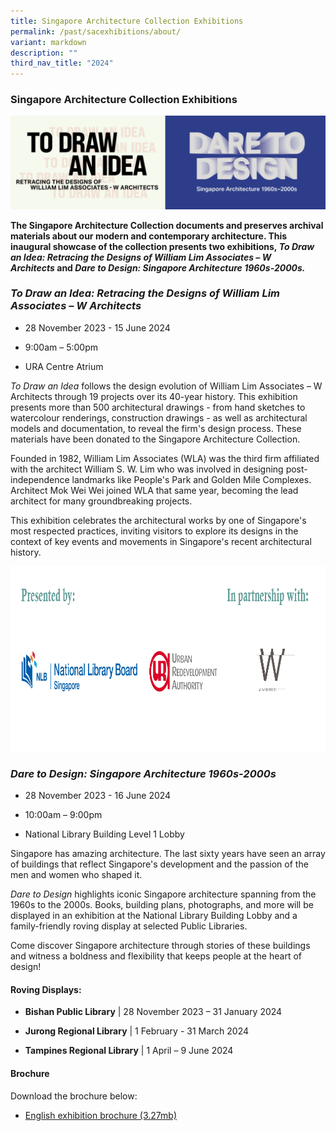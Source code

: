 ```yaml
---
title: Singapore Architecture Collection Exhibitions
permalink: /past/sacexhibitions/about/
variant: markdown
description: ""
third_nav_title: "2024"
---
```

### **Singapore Architecture Collection Exhibitions**

[](https://github.com/isomerpages/nlb-exhibitions/blob/d877b01cc95cbee77c88cb40c4d8abe2e24a31be/_sac-exhibitions/SAC%20Exhibitions/About.md#singapore-architecture-collection-exhibitions-)

[![A title card labelled: SAC exhibitions.](https://github.com/isomerpages/nlb-exhibitions/raw/d877b01cc95cbee77c88cb40c4d8abe2e24a31be/images/event-images/Sacexhibitions/banner_exh_Nov.png)](https://github.com/isomerpages/nlb-exhibitions/blob/d877b01cc95cbee77c88cb40c4d8abe2e24a31be/images/event-images/Sacexhibitions/banner_exh_Nov.png)


**The Singapore Architecture Collection documents and preserves archival materials about our modern and contemporary architecture. This inaugural showcase of the collection presents two exhibitions,&nbsp;_To Draw an Idea: Retracing the Designs of William Lim Associates – W Architects_&nbsp;and&nbsp;_Dare to Design: Singapore Architecture 1960s-2000s._**


### **_To Draw an Idea: Retracing the Designs of William Lim Associates – W Architects_**

[](https://github.com/isomerpages/nlb-exhibitions/blob/d877b01cc95cbee77c88cb40c4d8abe2e24a31be/_sac-exhibitions/SAC%20Exhibitions/About.md#to-draw-an-idea-retracing-the-designs-of-william-lim-associates--w-architects)

*   28 November 2023 - 15 June 2024
    
*   9:00am – 5:00pm
    
*   URA Centre Atrium
    


_To Draw an Idea_&nbsp;follows the design evolution of William Lim Associates – W Architects through 19 projects over its 40-year history. This exhibition presents more than 500 architectural drawings - from hand sketches to watercolour renderings, construction drawings - as well as architectural models and documentation, to reveal the firm's design process. These materials have been donated to the Singapore Architecture Collection.

Founded in 1982, William Lim Associates (WLA) was the third firm affiliated with the architect William S. W. Lim who was involved in designing post-independence landmarks like People's Park and Golden Mile Complexes. Architect Mok Wei Wei joined WLA that same year, becoming the lead architect for many groundbreaking projects.

This exhibition celebrates the architectural works by one of Singapore's most respected practices, inviting visitors to explore its designs in the context of key events and movements in Singapore's recent architectural history.

<img alt="A banner with logos. Presented by: National Library of Singapore and URA. In partnership with: W Architects." src="/images/event-images/Sacexhibitions/partners_sac_exh.png" width="1000" height="296" sizes="(max-width: 400px) 40vw, 100vw">
    

### **_Dare to Design: Singapore Architecture 1960s-2000s_**

[](https://github.com/isomerpages/nlb-exhibitions/blob/d877b01cc95cbee77c88cb40c4d8abe2e24a31be/_sac-exhibitions/SAC%20Exhibitions/About.md#dare-to-design-singapore-architecture-1960s-2000s)

*   28 November 2023 - 16 June 2024
    
*   10:00am – 9:00pm
    
*   National Library Building Level 1 Lobby
    

Singapore has amazing architecture. The last sixty years have seen an array of buildings that reflect Singapore's development and the passion of the men and women who shaped it.

_Dare to Design_&nbsp;highlights iconic Singapore architecture spanning from the 1960s to the 2000s. Books, building plans, photographs, and more will be displayed in an exhibition at the National Library Building Lobby and a family-friendly roving display at selected Public Libraries.

Come discover Singapore architecture through stories of these buildings and witness a boldness and flexibility that keeps people at the heart of design!

#### **Roving Displays:**

[](https://github.com/isomerpages/nlb-exhibitions/blob/d877b01cc95cbee77c88cb40c4d8abe2e24a31be/_sac-exhibitions/SAC%20Exhibitions/About.md#roving-displays)

*   **Bishan Public Library**&nbsp;| 28 November 2023 – 31 January 2024
    
*   **Jurong Regional Library**&nbsp;| 1 February - 31 March 2024
    
*   **Tampines Regional Library**&nbsp;| 1 April – 9 June 2024
    

#### Brochure

[](https://github.com/isomerpages/nlb-exhibitions/blob/d877b01cc95cbee77c88cb40c4d8abe2e24a31be/_sac-exhibitions/SAC%20Exhibitions/About.md#brochure)

Download the brochure below:

*   [English exhibition brochure (3.27mb)](https://github.com/isomerpages/nlb-exhibitions/blob/d877b01cc95cbee77c88cb40c4d8abe2e24a31be/files/Sacexhibitions/exhibition_brochure.pdf)